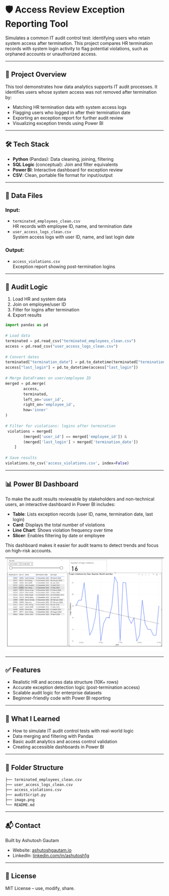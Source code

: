 # 🛡️ Access Review Exception Reporting Tool

Simulates a common IT audit control test: identifying users who retain system access after termination. This project compares HR termination records with system login activity to flag potential violations, such as orphaned accounts or unauthorized access.

---

## 🚀 Project Overview

This tool demonstrates how data analytics supports IT audit processes. It identifies users whose system access was not removed after termination by:

- Matching HR termination data with system access logs
- Flagging users who logged in after their termination date
- Exporting an exception report for further audit review
- Visualizing exception trends using Power BI

---

## 🛠️ Tech Stack

- **Python** (Pandas): Data cleaning, joining, filtering
- **SQL Logic** (conceptual): Join and filter equivalents
- **Power BI**: Interactive dashboard for exception review
- **CSV**: Clean, portable file format for input/output

---

## 📁 Data Files

### Input:
- `terminated_employees_clean.csv`  
    HR records with employee ID, name, and termination date
- `user_access_logs_clean.csv`  
    System access logs with user ID, name, and last login date

### Output:
- `access_violations.csv`  
    Exception report showing post-termination logins

---

## 🧮 Audit Logic

1. Load HR and system data
2. Join on employee/user ID
3. Filter for logins after termination
4. Export results

```python
import pandas as pd

# Load data
terminated = pd.read_csv("terminated_employees_clean.csv")
access = pd.read_csv("user_access_logs_clean.csv")

# Convert dates
terminated["termination_date"] = pd.to_datetime(terminated["termination_date"])
access["last_login"] = pd.to_datetime(access["last_login"])

# Merge DataFrames on user/employee ID
merged = pd.merge(
        access,
        terminated,
        left_on='user_id',
        right_on='employee_id',
        how='inner'
)

# Filter for violations: logins after termination
 violations = merged[
        (merged['user_id'] == merged['employee_id']) &
        (merged['last_login'] > merged['termination_date'])
    ]

# Save results
violations.to_csv('access_violations.csv', index=False)
```

---

## 📊 Power BI Dashboard

To make the audit results reviewable by stakeholders and non-technical users, an interactive dashboard in Power BI includes:

- **Table**: Lists exception records (user ID, name, termination date, last login)
- **Card**: Displays the total number of violations
- **Line Chart**: Shows violation frequency over time
- **Slicer**: Enables filtering by date or employee

This dashboard makes it easier for audit teams to detect trends and focus on high-risk accounts.

![Power BI Visualization](image.png)

---

## ✅ Features

- Realistic HR and access data structure (10K+ rows)
- Accurate exception detection logic (post-termination access)
- Scalable audit logic for enterprise datasets
- Beginner-friendly code with Power BI reporting

---

## 🧠 What I Learned

- How to simulate IT audit control tests with real-world logic
- Data merging and filtering with Pandas
- Basic audit analytics and access control validation
- Creating accessible dashboards in Power BI

---

## 📂 Folder Structure

```
├── terminated_employees_clean.csv
├── user_access_logs_clean.csv
├── access_violations.csv
├── auditScript.py
├── image.png
└── README.md
```

---

## 📬 Contact

Built by Ashutosh Gautam

- Website: [ashutoshgautam.io](https://ashutoshgautam.io)
- LinkedIn: [linkedin.com/in/ashutosh1g](https://linkedin.com/in/ashutosh1g)

---

## 📄 License

MIT License – use, modify, share.